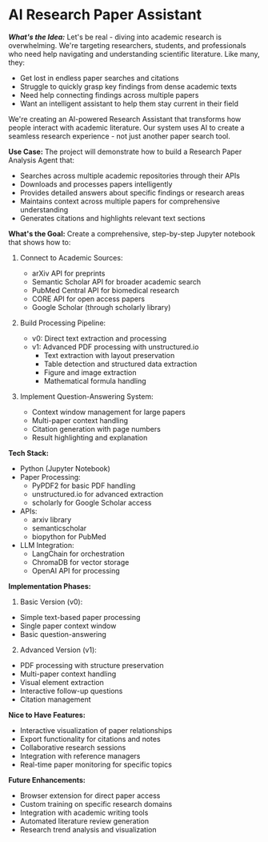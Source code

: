 

# AI Research Paper Assistant

***What's the Idea:*** 
Let's be real - diving into academic research is overwhelming. We're targeting researchers, students, and professionals who need help navigating and understanding scientific literature. Like many, they:
* Get lost in endless paper searches and citations
* Struggle to quickly grasp key findings from dense academic texts
* Need help connecting findings across multiple papers
* Want an intelligent assistant to help them stay current in their field

We're creating an AI-powered Research Assistant that transforms how people interact with academic literature. Our system uses AI to create a seamless research experience - not just another paper search tool.

**Use Case:**
The project will demonstrate how to build a Research Paper Analysis Agent that:
* Searches across multiple academic repositories through their APIs
* Downloads and processes papers intelligently
* Provides detailed answers about specific findings or research areas
* Maintains context across multiple papers for comprehensive understanding
* Generates citations and highlights relevant text sections

**What's the Goal:**
Create a comprehensive, step-by-step Jupyter notebook that shows how to:
1. Connect to Academic Sources:
   * arXiv API for preprints
   * Semantic Scholar API for broader academic search
   * PubMed Central API for biomedical research
   * CORE API for open access papers
   * Google Scholar (through scholarly library)

2. Build Processing Pipeline:
   * v0: Direct text extraction and processing
   * v1: Advanced PDF processing with unstructured.io
     - Text extraction with layout preservation
     - Table detection and structured data extraction
     - Figure and image extraction
     - Mathematical formula handling

3. Implement Question-Answering System:
   * Context window management for large papers
   * Multi-paper context handling
   * Citation generation with page numbers
   * Result highlighting and explanation

**Tech Stack:**
* Python (Jupyter Notebook)
* Paper Processing:
  - PyPDF2 for basic PDF handling
  - unstructured.io for advanced extraction
  - scholarly for Google Scholar access
* APIs:
  - arxiv library
  - semanticscholar
  - biopython for PubMed
* LLM Integration:
  - LangChain for orchestration
  - ChromaDB for vector storage
  - OpenAI API for processing

**Implementation Phases:**

1. Basic Version (v0):
* Simple text-based paper processing
* Single paper context window
* Basic question-answering

2. Advanced Version (v1):
* PDF processing with structure preservation
* Multi-paper context handling
* Visual element extraction
* Interactive follow-up questions
* Citation management

**Nice to Have Features:**
* Interactive visualization of paper relationships
* Export functionality for citations and notes
* Collaborative research sessions
* Integration with reference managers
* Real-time paper monitoring for specific topics

**Future Enhancements:**
* Browser extension for direct paper access
* Custom training on specific research domains
* Integration with academic writing tools
* Automated literature review generation
* Research trend analysis and visualization